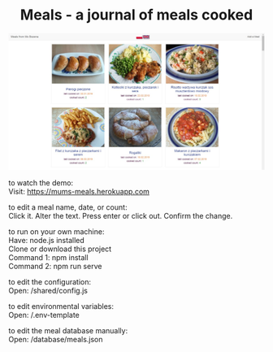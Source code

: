 <h1 align="center">
  Meals - a journal of meals cooked
</h1>

![ScreenShot](public/images/screenshot.jpg)

to watch the demo:  
Visit: https://mums-meals.herokuapp.com

to edit a meal name, date, or count:  
Click it. Alter the text. Press enter or click out. Confirm the change.  

to run on your own machine:  
Have: node.js installed  
Clone or download this project  
Command 1: npm install  
Command 2: npm run serve  

to edit the configuration:  
Open: /shared/config.js  

to edit environmental variables:  
Open: /.env-template  

to edit the meal database manually:  
Open: /database/meals.json
